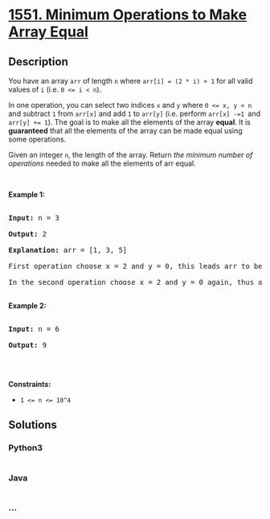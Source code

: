 # [1551. Minimum Operations to Make Array Equal](https://leetcode.com/problems/minimum-operations-to-make-array-equal)



## Description

<p>You have an array <code>arr</code> of length <code>n</code> where <code>arr[i] = (2 * i) + 1</code> for all valid values of <code>i</code> (i.e. <code>0 &lt;= i &lt; n</code>).</p>



<p>In one operation, you can select two indices <code>x</code>&nbsp;and <code>y</code> where <code>0 &lt;= x, y &lt; n</code> and subtract <code>1</code> from <code>arr[x]</code> and add <code>1</code> to <code>arr[y]</code>&nbsp;(i.e. perform <code>arr[x] -=1&nbsp;</code>and <code>arr[y] += 1</code>).&nbsp;The goal is to make all the elements of the array <strong>equal</strong>. It is <strong>guaranteed</strong> that all the elements of the array can be made equal using some operations.</p>



<p>Given an integer <code>n</code>, the length of the array. Return <em>the minimum number of operations</em> needed to make&nbsp;all the elements of arr equal.</p>



<p>&nbsp;</p>

<p><strong>Example 1:</strong></p>



<pre>

<strong>Input:</strong> n = 3

<strong>Output:</strong> 2

<strong>Explanation:</strong> arr = [1, 3, 5]

First operation choose x = 2 and y = 0, this leads arr to be [2, 3, 4]

In the second operation choose x = 2 and y = 0 again, thus arr = [3, 3, 3].

</pre>



<p><strong>Example 2:</strong></p>



<pre>

<strong>Input:</strong> n = 6

<strong>Output:</strong> 9

</pre>



<p>&nbsp;</p>

<p><strong>Constraints:</strong></p>



<ul>
	<li><code>1 &lt;= n &lt;= 10^4</code></li>
</ul>

## Solutions

<!-- tabs:start -->

### **Python3**

```python

```

### **Java**

```java

```

### **...**

```

```

<!-- tabs:end -->
